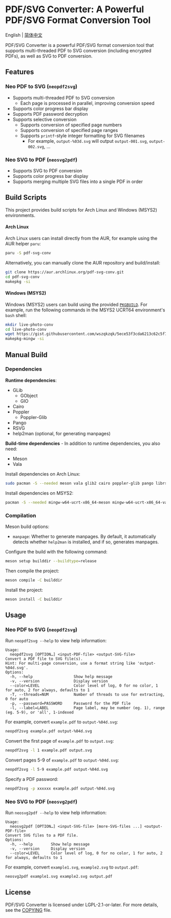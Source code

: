 # PDF/SVG Converter: A Powerful PDF/SVG Format Conversion Tool
English | [简体中文](README-zh.md)

PDF/SVG Converter is a powerful PDF/SVG format conversion tool that supports multi-threaded PDF to SVG conversion (including encrypted PDFs), as well as SVG to PDF conversion.

## Features
### Neo PDF to SVG (`neopdf2svg`)
* Supports multi-threaded PDF to SVG conversion
  * Each page is processed in parallel, improving conversion speed
* Supports color progress bar display
* Supports PDF password decryption
* Supports selective conversion
  * Supports conversion of specified page numbers
  * Supports conversion of specified page ranges
  * Supports `printf`-style integer formatting for SVG filenames
    * For example, `output-%03d.svg` will output `output-001.svg`, `output-002.svg`, ...

### Neo SVG to PDF (`neosvg2pdf`)
* Supports SVG to PDF conversion
* Supports color progress bar display
* Supports merging multiple SVG files into a single PDF in order

## Build Scripts
This project provides build scripts for Arch Linux and Windows (MSYS2) environments.

#### Arch Linux
Arch Linux users can install directly from the AUR, for example using the AUR helper `paru`:
```bash
paru -S pdf-svg-conv
```

Alternatively, you can manually clone the AUR repository and build/install:
```bash
git clone https://aur.archlinux.org/pdf-svg-conv.git
cd pdf-svg-conv
makepkg -si
```

#### Windows (MSYS2)
Windows (MSYS2) users can build using the provided [`PKGBUILD`](https://gist.github.com/wszqkzqk/5ece53f3cda6213c62c5f77a9da26af4). For example, run the following commands in the MSYS2 UCRT64 environment's `bash` shell:
```bash
mkdir live-photo-conv
cd live-photo-conv
wget https://gist.githubusercontent.com/wszqkzqk/5ece53f3cda6213c62c5f77a9da26af4/raw/PKGBUILD
makepkg-mingw -si
```

## Manual Build
### Dependencies
**Runtime dependencies**:
* GLib
  * GObject
  * GIO
* Cairo
* Poppler
  * Poppler-Glib
* Pango
* RSVG
* help2man (optional, for generating manpages)

**Build-time dependencies** - In addition to runtime dependencies, you also need:
* Meson
* Vala

Install dependencies on Arch Linux:
```bash
sudo pacman -S --needed meson vala glib2 cairo poppler-glib pango librsvg help2man
```

Install dependencies on MSYS2:
```bash
pacman -S --needed mingw-w64-ucrt-x86_64-meson mingw-w64-ucrt-x86_64-vala mingw-w64-ucrt-x86_64-glib2 mingw-w64-ucrt-x86_64-cairo mingw-w64-ucrt-x86_64-poppler mingw-w64-ucrt-x86_64-pango mingw-w64-ucrt-x86_64-librsvg help2man
```

### Compilation
Meson build options:
* `manpage`: Whether to generate manpages. By default, it automatically detects whether `help2man` is installed, and if so, generates manpages.

Configure the build with the following command:
```bash
meson setup builddir --buildtype=release
```

Then compile the project:
```bash
meson compile -C builddir
```

Install the project:
```bash
meson install -C builddir
```

## Usage
### Neo PDF to SVG (`neopdf2svg`)
Run `neopdf2svg --help` to view help information:
```log
Usage:
  neopdf2svg [OPTION…] <input-PDF-file> <output-SVG-file>
Convert a PDF file to SVG file(s).
Hint: For multi-page conversion, use a format string like 'output-%04d.svg'.
Options:
  -h, --help                  Show help message
  -v, --version               Display version
  --color=LEVEL               Color level of log, 0 for no color, 1 for auto, 2 for always, defaults to 1
  -T, --threads=NUM           Number of threads to use for extracting, 0 for auto
  -p, --password=PASSWORD     Password for the PDF file
  -l, --label=LABEL           Page label, may be number (eg. 1), range (eg. 5-9), or 'all', 1-indexed
```

For example, convert `example.pdf` to `output-%04d.svg`:
```bash
neopdf2svg example.pdf output-%04d.svg
```

Convert the first page of `example.pdf` to `output.svg`:
```bash
neopdf2svg -l 1 example.pdf output.svg
```

Convert pages 5-9 of `example.pdf` to `output-%04d.svg`:
```bash
neopdf2svg -l 5-9 example.pdf output-%04d.svg
```

Specify a PDF password:
```bash
neopdf2svg -p xxxxxx example.pdf output-%04d.svg
```

### Neo SVG to PDF (`neosvg2pdf`)
Run `neosvg2pdf --help` to view help information:
```log
Usage:
  neosvg2pdf [OPTION…] <input-SVG-file> [more-SVG-files ...] <output-PDF-file>
Convert SVG files to a PDF file.
Options:
  -h, --help        Show help message
  -v, --version     Display version
  --color=LEVEL     Color level of log, 0 for no color, 1 for auto, 2 for always, defaults to 1
```

For example, convert `example1.svg`, `example2.svg` to `output.pdf`:
```bash
neosvg2pdf example1.svg example2.svg output.pdf
```

## License
PDF/SVG Converter is licensed under LGPL-2.1-or-later. For more details, see the [COPYING](COPYING) file.
